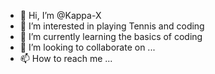- 👋 Hi, I’m @Kappa-X
- 👀 I’m interested in playing Tennis and coding 
- 🌱 I’m currently learning the basics of coding
- 💞️ I’m looking to collaborate on ...
- 📫 How to reach me ...

<!---
Kappa-X/Kappa-X is a ✨ special ✨ repository because its `README.md` (this file) appears on your GitHub profile.
You can click the Preview link to take a look at your changes.
--->
